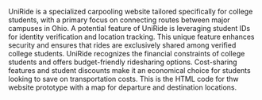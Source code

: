 UniRide is a specialized carpooling website tailored specifically for college students, with a primary focus on connecting routes between major campuses in Ohio. A potential feature of UniRide is leveraging student IDs for identity verification and location tracking. This unique feature enhances security and ensures that rides are exclusively shared among verified college students. UniRide recognizes the financial constraints of college students and offers budget-friendly ridesharing options. Cost-sharing features and student discounts make it an economical choice for students looking to save on transportation costs. 
This is the HTML code for thw website prototype with a map for departure and destination locations. 

